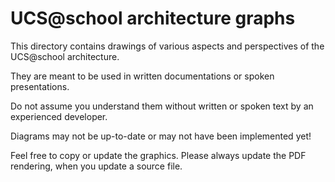 # UCS@school architecture graphs

This directory contains drawings of various aspects and perspectives of the UCS@school architecture.

They are meant to be used in written documentations or spoken presentations.

Do not assume you understand them without written or spoken text by an experienced developer.

Diagrams may not be up-to-date or may not have been implemented yet!

Feel free to copy or update the graphics. Please always update the PDF rendering, when you update a source file.